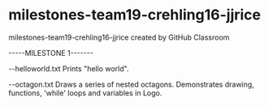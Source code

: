 # milestones-team19-crehling16-jjrice
milestones-team19-crehling16-jjrice created by GitHub Classroom


-----MILESTONE 1-------

--helloworld.txt
  Prints "hello world".

--octagon.txt
  Draws a series of nested octagons. Demonstrates drawing, functions, 'while' loops and variables in Logo.
